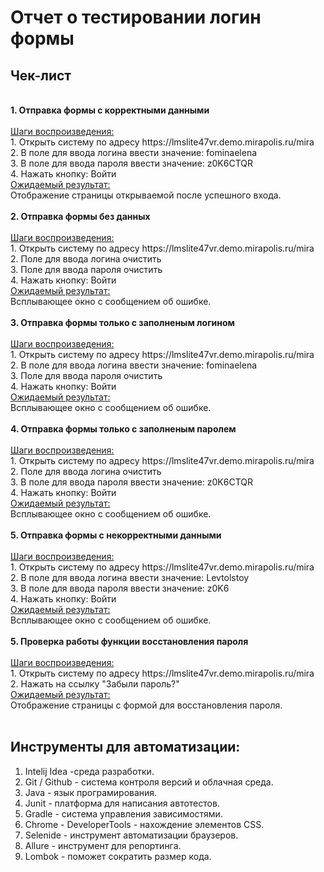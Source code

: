 # Отчет о тестировании логин формы 
## Чек-лист
<br>
<b>1. Отправка формы с корректными данными</b>
<br>
<br>
<u>Шаги воспроизведения:</u><br>
1.	Открыть систему по адресу https://lmslite47vr.demo.mirapolis.ru/mira<br>
2.	В поле для ввода логина ввести значение: fominaelena<br>
3.	В поле для ввода пароля ввести значение: z0K6CTQR<br>
4.	Нажать кнопку: Войти<br>
<u>Ожидаемый результат:</u><br>
Отображение страницы открываемой после успешного входа.<br>
<br>
<b>2. Отправка формы без данных</b>
<br>
<br>
<u>Шаги воспроизведения:</u><br>
1.	Открыть систему по адресу https://lmslite47vr.demo.mirapolis.ru/mira<br>
2.	Поле для ввода логина очистить<br>
3.	Поле для ввода пароля очистить<br>
4.	Нажать кнопку: Войти<br>
<u>Ожидаемый результат:</u><br>
Всплывающее окно с сообщением об ошибке.<br>
<br>
<b>3. Отправка формы только с заполненым логином</b>
<br>
<br>
<u>Шаги воспроизведения:</u><br>
1.	Открыть систему по адресу https://lmslite47vr.demo.mirapolis.ru/mira<br>
2.	В поле для ввода логина ввести значение: fominaelena<br>
3.	Поле для ввода пароля очистить<br>
4.	Нажать кнопку: Войти<br>
<u>Ожидаемый результат:</u><br>
Всплывающее окно с сообщением об ошибке.<br>
<br>
<b>4. Отправка формы только с заполненым паролем</b>
<br>
<br>
<u>Шаги воспроизведения:</u><br>
1.	Открыть систему по адресу https://lmslite47vr.demo.mirapolis.ru/mira<br>
2.	Поле для ввода логина очистить<br>
3.	В поле для ввода пароля ввести значение: z0K6CTQR<br>
4.	Нажать кнопку: Войти<br>
<u>Ожидаемый результат:</u><br>
Всплывающее окно с сообщением об ошибке.<br>
<br>
<b>5. Отправка формы с некорректными данными</b>
<br>
<br>
<u>Шаги воспроизведения:</u><br>
1.	Открыть систему по адресу https://lmslite47vr.demo.mirapolis.ru/mira<br>
2.	В поле для ввода логина ввести значение: Levtolstoy<br>
3.	В поле для ввода пароля ввести значение: z0K6<br>
4.	Нажать кнопку: Войти<br>
<u>Ожидаемый результат:</u><br>
Всплывающее окно с сообщением об ошибке.<br>
<br>
<b>5. Проверка работы функции восстановления пароля</b>
<br>
<br>
<u>Шаги воспроизведения:</u><br>
1.	Открыть систему по адресу https://lmslite47vr.demo.mirapolis.ru/mira<br>
2.	Нажать на ссылку "Забыли пароль?"<br>
<u>Ожидаемый результат:</u><br>
Отображение страницы с формой для восстановления пароля.<br>
<br>

## Инструменты для автоматизации:<br>
1. Intelij Idea -среда разработки.<br>
2. Git / Github - система контроля версий и облачная среда.<br>
3. Java - язык програмирования.<br>
4. Junit - платформа для написания автотестов.<br>
5. Gradle - система управления зависимостями.<br>
6. Chrome - DeveloperTools - нахождение элементов CSS.<br>
7. Selenide - инструмент автоматизации браузеров.<br>
8. Allure - инструмент для репортинга.<br>
9. Lombok - поможет сократить размер кода.<br>